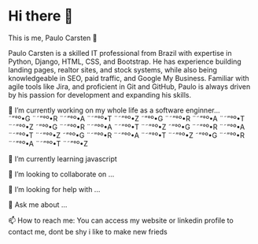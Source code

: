 <!-- Place this tag where you want the button to render. -->

# Hi there 👋
This is me, Paulo Carsten :bell:

Paulo Carsten is a skilled IT professional from Brazil with expertise in Python, Django, HTML, CSS, and Bootstrap. He has experience building landing pages, realtor sites, and stock systems, while also being knowledgeable in SEO, paid traffic, and Google My Business. Familiar with agile tools like Jira, and proficient in Git and GitHub, Paulo is always driven by his passion for development and expanding his skills.

 🔭 I’m currently working on my whole life as a software enginner...                         
 ˜”°º•G ¨˜”°º•R ¨˜”°º•A ¨˜”°º•T ¨˜”°º•Z
 ˜”°º•G ¨˜”°º•R ¨˜”°º•A ¨˜”°º•T ¨˜”°º•Z
 ˜”°º•G ¨˜”°º•R ¨˜”°º•A ¨˜”°º•T ¨˜”°º•Z
 ˜”°º•G ¨˜”°º•R ¨˜”°º•A ¨˜”°º•T ¨˜”°º•Z
 ˜”°º•G ¨˜”°º•R ¨˜”°º•A ¨˜”°º•T ¨˜”°º•Z
 ˜”°º•G ¨˜”°º•R ¨˜”°º•A ¨˜”°º•T ¨˜”°º•Z
 
 
 
 
 🌱 I’m currently learning javascript
 
👯 I’m looking to collaborate on ...
 
 🤔 I’m looking for help with ...
 
 💬 Ask me about ...
 
 📫 How to reach me:  You can access my website or linkedin profile to contact me, dont be shy i like to make new frieds
<!-- - ⚡ Fun fact:   -->

